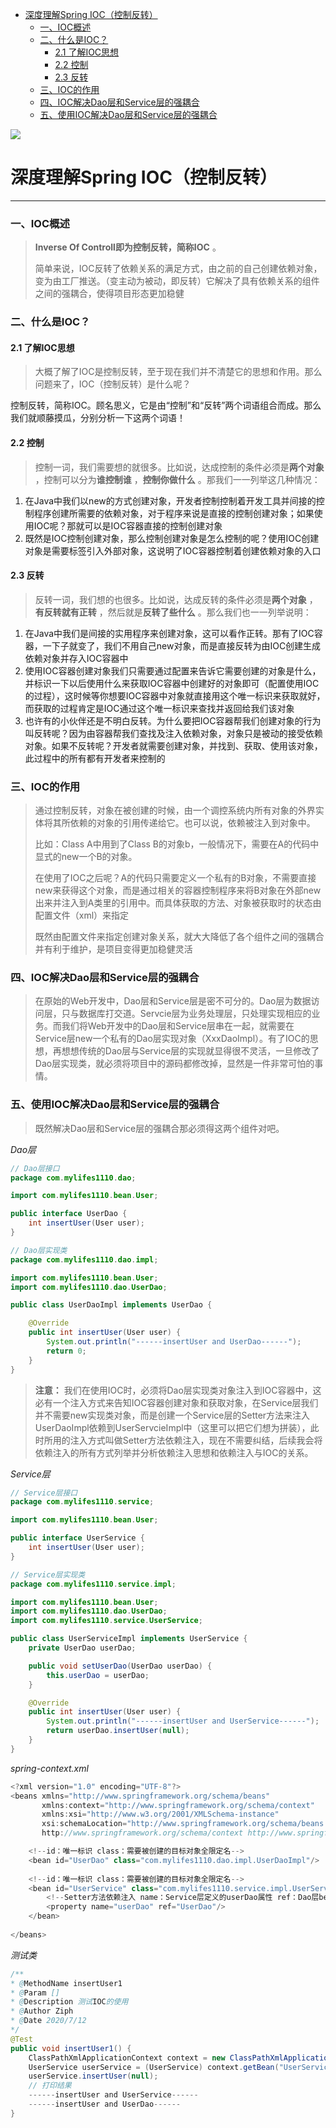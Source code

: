 * [深度理解Spring IOC（控制反转）](#%E6%B7%B1%E5%BA%A6%E7%90%86%E8%A7%A3spring-ioc%E6%8E%A7%E5%88%B6%E5%8F%8D%E8%BD%AC)
    * [一、IOC概述](#%E4%B8%80ioc%E6%A6%82%E8%BF%B0)
    * [二、什么是IOC？](#%E4%BA%8C%E4%BB%80%E4%B9%88%E6%98%AFioc)
      * [2\.1 了解IOC思想](#21-%E4%BA%86%E8%A7%A3ioc%E6%80%9D%E6%83%B3)
      * [2\.2 控制](#22-%E6%8E%A7%E5%88%B6)
      * [2\.3 反转](#23-%E5%8F%8D%E8%BD%AC)
    * [三、IOC的作用](#%E4%B8%89ioc%E7%9A%84%E4%BD%9C%E7%94%A8)
    * [四、IOC解决Dao层和Service层的强耦合](#%E5%9B%9Bioc%E8%A7%A3%E5%86%B3dao%E5%B1%82%E5%92%8Cservice%E5%B1%82%E7%9A%84%E5%BC%BA%E8%80%A6%E5%90%88)
    * [五、使用IOC解决Dao层和Service层的强耦合](#%E4%BA%94%E4%BD%BF%E7%94%A8ioc%E8%A7%A3%E5%86%B3dao%E5%B1%82%E5%92%8Cservice%E5%B1%82%E7%9A%84%E5%BC%BA%E8%80%A6%E5%90%88)

![](https://gitee.com/Ziphtracks/Figurebed/raw/master/img/1/20200712160555.png)

# 深度理解Spring IOC（控制反转）



------

### 一、IOC概述

> **Inverse Of Controll即为控制反转，简称IOC** 。
>
> 简单来说，IOC反转了依赖关系的满足方式，由之前的自己创建依赖对象，变为由工厂推送。（变主动为被动，即反转）它解决了具有依赖关系的组件之间的强耦合，使得项目形态更加稳健



### 二、什么是IOC？

#### 2.1 了解IOC思想

> 大概了解了IOC是控制反转，至于现在我们并不清楚它的思想和作用。那么问题来了，IOC（控制反转）是什么呢？

控制反转，简称IOC。顾名思义，它是由“控制”和“反转”两个词语组合而成。那么我们就顺藤摸瓜，分别分析一下这两个词语！



#### 2.2 控制

> 控制一词，我们需要想的就很多。比如说，达成控制的条件必须是**两个对象** ，控制可以分为**谁控制谁** ，**控制你做什么** 。那我们一一列举这几种情况：

1. 在Java中我们以new的方式创建对象，开发者控制控制着开发工具并间接的控制程序创建所需要的依赖对象，对于程序来说是直接的控制创建对象；如果使用IOC呢？那就可以是IOC容器直接的控制创建对象
2. 既然是IOC控制创建对象，那么控制创建对象是怎么控制的呢？使用IOC创建对象是需要标签引入外部对象，这说明了IOC容器控制着创建依赖对象的入口



#### 2.3 反转

> 反转一词，我们想的也很多。比如说，达成反转的条件必须是**两个对象** ，**有反转就有正转** ，然后就是**反转了些什么** 。那么我们也一一列举说明：

1. 在Java中我们是间接的实用程序来创建对象，这可以看作正转。那有了IOC容器，一下子就变了，我们不用自己new对象，而是直接反转为由IOC创建生成依赖对象并存入IOC容器中
2. 使用IOC容器创建对象我们只需要通过配置来告诉它需要创建的对象是什么，并标识一下以后使用什么来获取IOC容器中创建好的对象即可（配置使用IOC的过程），这时候等你想要IOC容器中对象就直接用这个唯一标识来获取就好，而获取的过程肯定是IOC通过这个唯一标识来查找并返回给我们该对象
3. 也许有的小伙伴还是不明白反转。为什么要把IOC容器帮我们创建对象的行为叫反转呢？因为由容器帮我们查找及注入依赖对象，对象只是被动的接受依赖对象。如果不反转呢？开发者就需要创建对象，并找到、获取、使用该对象，此过程中的所有都有开发者来控制的



### 三、IOC的作用

> 通过控制反转，对象在被创建的时候，由一个调控系统内所有对象的外界实体将其所依赖的对象的引用传递给它。也可以说，依赖被注入到对象中。
>
> 比如：Class A中用到了Class B的对象b，一般情况下，需要在A的代码中显式的new一个B的对象。
>
> 在使用了IOC之后呢？A的代码只需要定义一个私有的B对象，不需要直接new来获得这个对象，而是通过相关的容器控制程序来将B对象在外部new出来并注入到A类里的引用中。而具体获取的方法、对象被获取时的状态由配置文件（xml）来指定
>
> 既然由配置文件来指定创建对象关系，就大大降低了各个组件之间的强耦合并有利于维护，是项目变得更加稳健灵活



### 四、IOC解决Dao层和Service层的强耦合

> 在原始的Web开发中，Dao层和Service层是密不可分的。Dao层为数据访问层，只与数据库打交道。Servcie层为业务处理层，只处理实现相应的业务。而我们将Web开发中的Dao层和Service层串在一起，就需要在Service层new一个私有的Dao层实现对象（XxxDaoImpl）。有了IOC的思想，再想想传统的Dao层与Service层的实现就显得很不灵活，一旦修改了Dao层实现类，就必须将项目中的源码都修改掉，显然是一件非常可怕的事情。



### 五、使用IOC解决Dao层和Service层的强耦合

> 既然解决Dao层和Service层的强耦合那必须得这两个组件对吧。

*Dao层* 

```java
// Dao层接口
package com.mylifes1110.dao;

import com.mylifes1110.bean.User;

public interface UserDao {
    int insertUser(User user);
}

// Dao层实现类
package com.mylifes1110.dao.impl;

import com.mylifes1110.bean.User;
import com.mylifes1110.dao.UserDao;

public class UserDaoImpl implements UserDao {

    @Override
    public int insertUser(User user) {
        System.out.println("------insertUser and UserDao------");
        return 0;
    }
}
```

> **注意：** 我们在使用IOC时，必须将Dao层实现类对象注入到IOC容器中，这必有一个注入方式来告知IOC容器创建对象和获取对象，在Service层我们并不需要new实现类对象，而是创建一个Service层的Setter方法来注入UserDaoImpl依赖到UserServcieImpl中（这里可以把它们想为拼装），此时所用的注入方式叫做Setter方法依赖注入，现在不需要纠结，后续我会将依赖注入的所有方式列举并分析依赖注入思想和依赖注入与IOC的关系。

*Service层* 

```java
// Service层接口
package com.mylifes1110.service;

import com.mylifes1110.bean.User;

public interface UserService {
    int insertUser(User user);
}

// Service层实现类
package com.mylifes1110.service.impl;

import com.mylifes1110.bean.User;
import com.mylifes1110.dao.UserDao;
import com.mylifes1110.service.UserService;

public class UserServiceImpl implements UserService {
    private UserDao userDao;

    public void setUserDao(UserDao userDao) {
        this.userDao = userDao;
    }

    @Override
    public int insertUser(User user) {
        System.out.println("------insertUser and UserService------");
        return userDao.insertUser(null);
    }
}
```

*spring-context.xml* 

```java
<?xml version="1.0" encoding="UTF-8"?>
<beans xmlns="http://www.springframework.org/schema/beans"
       xmlns:context="http://www.springframework.org/schema/context"
       xmlns:xsi="http://www.w3.org/2001/XMLSchema-instance"
       xsi:schemaLocation="http://www.springframework.org/schema/beans http://www.springframework.org/schema/beans/spring-beans.xsd
       http://www.springframework.org/schema/context http://www.springframework.org/schema/beans/spring-context.xsd">

	<!--id：唯一标识 class：需要被创建的目标对象全限定名-->
	<bean id="UserDao" class="com.mylifes1110.dao.impl.UserDaoImpl"/>
        
	<!--id：唯一标识 class：需要被创建的目标对象全限定名-->
    <bean id="UserService" class="com.mylifes1110.service.impl.UserServiceImpl">
        <!--Setter方法依赖注入 name：Service层定义的userDao属性 ref：Dao层bean标签唯一标识-->
        <property name="userDao" ref="UserDao"/>
    </bean>
        
</beans>
```

*测试类* 

```java
/**
* @MethodName insertUser1
* @Param []
* @Description 测试IOC的使用
* @Author Ziph
* @Date 2020/7/12
*/
@Test
public void insertUser1() {
    ClassPathXmlApplicationContext context = new ClassPathXmlApplicationContext("spring-context.xml");
    UserService userService = (UserService) context.getBean("UserService");
    userService.insertUser(null);
    // 打印结果
    ------insertUser and UserService------
    ------insertUser and UserDao------
}
```


